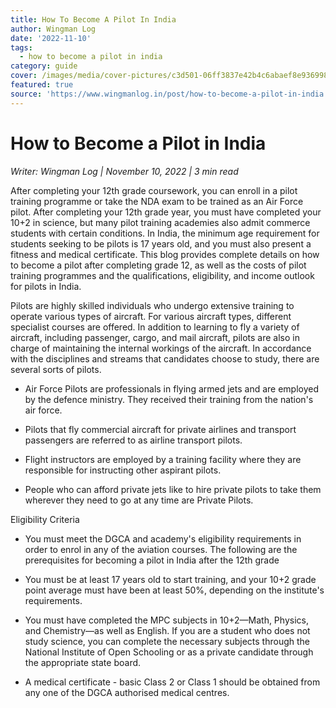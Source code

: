 ```yaml
---
title: How To Become A Pilot In India
author: Wingman Log
date: '2022-11-10'
tags:
  - how to become a pilot in india
category: guide
cover: /images/media/cover-pictures/c3d501-06ff3837e42b4c6abaef8e936998eb77-mv2-f73b7203.jpg
featured: true
source: 'https://www.wingmanlog.in/post/how-to-become-a-pilot-in-india'
---
```


# How to Become a Pilot in India

*Writer: Wingman Log | November 10, 2022 | 3 min read*

After completing your 12th grade coursework, you can enroll in a pilot training programme or take the NDA exam to be trained as an Air Force pilot. After completing your 12th grade year, you must have completed your 10+2 in science, but many pilot training academies also admit commerce students with certain conditions. In India, the minimum age requirement for students seeking to be pilots is 17 years old, and you must also present a fitness and medical certificate. This blog provides complete details on how to become a pilot after completing grade 12, as well as the costs of pilot training programmes and the qualifications, eligibility, and income outlook for pilots in India.

Pilots are highly skilled individuals who undergo extensive training to operate various types of aircraft. For various aircraft types, different specialist courses are offered. In addition to learning to fly a variety of aircraft, including passenger, cargo, and mail aircraft, pilots are also in charge of maintaining the internal workings of the aircraft. In accordance with the disciplines and streams that candidates choose to study, there are several sorts of pilots.

*   Air Force Pilots are professionals in flying armed jets and are employed by the defence ministry. They received their training from the nation's air force.

*   Pilots that fly commercial aircraft for private airlines and transport passengers are referred to as airline transport pilots.

*   Flight instructors are employed by a training facility where they are responsible for instructing other aspirant pilots.

*   People who can afford private jets like to hire private pilots to take them wherever they need to go at any time are Private Pilots.

Eligibility Criteria

*   You must meet the DGCA and academy's eligibility requirements in order to enrol in any of the aviation courses. The following are the prerequisites for becoming a pilot in India after the 12th grade

*   You must be at least 17 years old to start training, and your 10+2 grade point average must have been at least 50%, depending on the institute's requirements.

*   You must have completed the MPC subjects in 10+2—Math, Physics, and Chemistry—as well as English. If you are a student who does not study science, you can complete the necessary subjects through the National Institute of Open Schooling or as a private candidate through the appropriate state board.

*   A medical certificate - basic Class 2 or Class 1 should be obtained from any one of the DGCA authorised medical centres.
